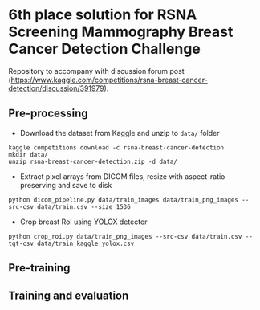 # 6th place solution for RSNA Screening Mammography Breast Cancer Detection Challenge

Repository to accompany with discussion forum post (https://www.kaggle.com/competitions/rsna-breast-cancer-detection/discussion/391979).

## Pre-processing

* Download the dataset from Kaggle and unzip to `data/` folder
```
kaggle competitions download -c rsna-breast-cancer-detection
mkdir data/
unzip rsna-breast-cancer-detection.zip -d data/
```

* Extract pixel arrays from DICOM files, resize with aspect-ratio preserving and save to disk
```
python dicom_pipeline.py data/train_images data/train_png_images --src-csv data/train.csv --size 1536
```

* Crop breast RoI using YOLOX detector
```
python crop_roi.py data/train_png_images --src-csv data/train.csv --tgt-csv data/train_kaggle_yolox.csv
```

## Pre-training


## Training and evaluation